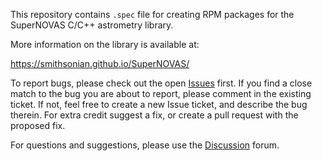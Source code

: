 This repository contains `.spec` file for creating RPM packages for the SuperNOVAS C/C++ astrometry library.

More information on the library is available at:

 https://smithsonian.github.io/SuperNOVAS/
 
To report bugs, please check out the open [Issues](https://github.com/Smithsonian/supernovas-rpm-spec/issues) first.
If you find a close match to the bug you are about to report, please comment in the existing ticket. If not, feel
free to create a new Issue ticket, and describe the bug therein. For extra credit suggest a fix, or create a pull 
request with the proposed fix.

For questions and suggestions, please use the [Discussion](https://github.com/Smithsonian/supernovas-rpm-spec/issues) forum.

